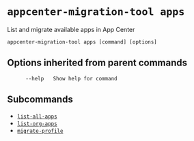 # `appcenter-migration-tool apps`

List and migrate available apps in App Center

```plaintext
appcenter-migration-tool apps [command] [options]
```

## Options inherited from parent commands

```plaintext
      --help   Show help for command
```

## Subcommands

- [`list-all-apps`](list-all-apps.md)
- [`list-org-apps`](list-org-apps.md)
- [`migrate-profile`](migrate-profile.md)

